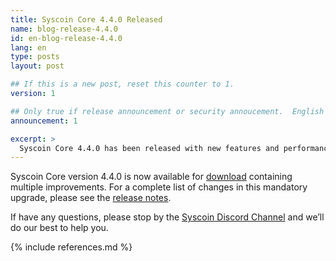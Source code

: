 ```yaml
---
title: Syscoin Core 4.4.0 Released
name: blog-release-4.4.0
id: en-blog-release-4.4.0
lang: en
type: posts
layout: post

## If this is a new post, reset this counter to 1.
version: 1

## Only true if release announcement or security annoucement.  English posts only
announcement: 1

excerpt: >
  Syscoin Core 4.4.0 has been released with new features and performance improvements
---
```

Syscoin Core version 4.4.0 is now available for [download][download
page] containing multiple improvements. For a complete list
of changes in this mandatory upgrade, please see the [release
notes][].

If have any questions, please stop by the [Syscoin Discord Channel][discord]
and we’ll do our best to help you.

[discord]: https://discordapp.com/invite/RkK2AXD
[release notes]: /en/releases/4.4.0/
[download page]: /en/download

{% include references.md %}
